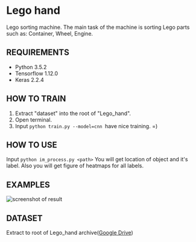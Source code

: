 
# Lego hand
Lego sorting machine. The main task of the machine is sorting Lego parts such as: Container, Wheel, Engine.
## REQUIREMENTS
- Python 3.5.2
- Tensorflow 1.12.0
- Keras 2.2.4
## HOW TO TRAIN
1. Extract "dataset" into the root of "Lego_hand".
2. Open terminal.
3. Input ```python train.py --model=cnn ```have nice training. =)
## HOW TO USE
Input ```python im_process.py <path>``` You will get location of object and it's label. Also you will get figure of heatmaps for all labels.
## EXAMPLES
![screenshot of result](https://sun1-6.userapi.com/c844722/v844722616/18d1f0/RWZLHSuz6x0.jpg)
## DATASET
Extract to root of Lego_hand archive([Google Drive](https://drive.google.com/file/d/1D7mEB8XH9sLy6GHo89HE-NMJRcYorvLq/view?usp=sharing))
